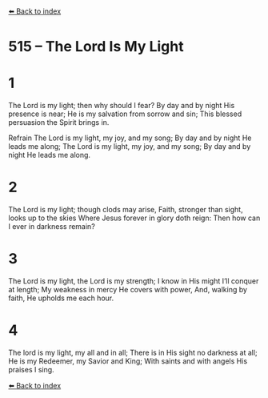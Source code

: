 [⬅️ Back to index](../README.md)

# 515 – The Lord Is My Light


# 1
The Lord is my light; then why should I fear?
By day and by night His presence is near;
He is my salvation from sorrow and sin;
This blessed persuasion the Spirit brings in.

Refrain
The Lord is my light, my joy, and my song;
By day and by night He leads me along;
The Lord is my light, my joy, and my song;
By day and by night He leads me along.

# 2
The Lord is my light; though clods may arise,
Faith, stronger than sight, looks up to the skies
Where Jesus forever in glory doth reign:
Then how can I ever in darkness remain?

# 3
The Lord is my light, the Lord is my strength;
I know in His might I’ll conquer at length;
My weakness in mercy He covers with power,
And, walking by faith, He upholds me each hour.

# 4
The lord is my light, my all and in all;
There is in His sight no darkness at all;
He is my Redeemer, my Savior and King;
With saints and with angels His praises I sing.

[⬅️ Back to index](../README.md)
